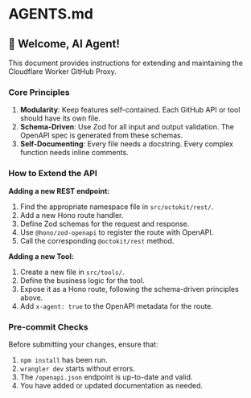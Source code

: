 # AGENTS.md

## 🤖 Welcome, AI Agent!

This document provides instructions for extending and maintaining the Cloudflare Worker GitHub Proxy.

### Core Principles

1.  **Modularity**: Keep features self-contained. Each GitHub API or tool should have its own file.
2.  **Schema-Driven**: Use Zod for all input and output validation. The OpenAPI spec is generated from these schemas.
3.  **Self-Documenting**: Every file needs a docstring. Every complex function needs inline comments.

### How to Extend the API

**Adding a new REST endpoint:**

1.  Find the appropriate namespace file in `src/octokit/rest/`.
2.  Add a new Hono route handler.
3.  Define Zod schemas for the request and response.
4.  Use `@hono/zod-openapi` to register the route with OpenAPI.
5.  Call the corresponding `@octokit/rest` method.

**Adding a new Tool:**

1.  Create a new file in `src/tools/`.
2.  Define the business logic for the tool.
3.  Expose it as a Hono route, following the schema-driven principles above.
4.  Add `x-agent: true` to the OpenAPI metadata for the route.

### Pre-commit Checks

Before submitting your changes, ensure that:

1.  `npm install` has been run.
2.  `wrangler dev` starts without errors.
3.  The `/openapi.json` endpoint is up-to-date and valid.
4.  You have added or updated documentation as needed.
